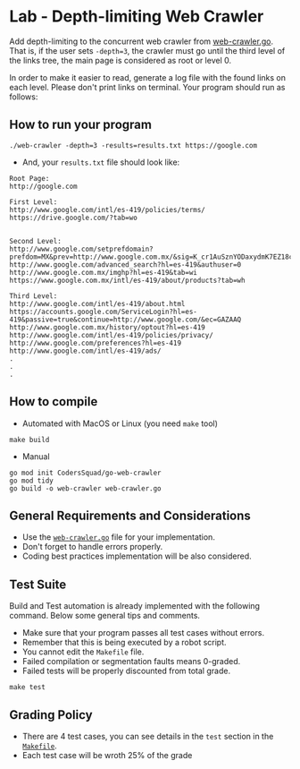 Lab - Depth-limiting Web Crawler
================================

Add depth-limiting to the concurrent web crawler from [web-crawler.go](./web-crawler.go).
That is, if the user sets `-depth=3`, the crawler must go until the third level of the links tree, the main page is considered as root or level 0.

In order to make it easier to read, generate a log file with the found links on each level. Please don't print links on terminal. Your program should run as follows:

How to run your program
-----------------------

```
./web-crawler -depth=3 -results=results.txt https://google.com
```

- And, your `results.txt` file should look like:

```
Root Page:
http://google.com

First Level:
http://www.google.com/intl/es-419/policies/terms/
https://drive.google.com/?tab=wo


Second Level:
http://www.google.com/setprefdomain?prefdom=MX&prev=http://www.google.com.mx/&sig=K_cr1AuSznYODaxydmK7EZ18czXcc%3D
http://www.google.com/advanced_search?hl=es-419&authuser=0
http://www.google.com.mx/imghp?hl=es-419&tab=wi
https://www.google.com.mx/intl/es-419/about/products?tab=wh

Third Level:
http://www.google.com/intl/es-419/about.html
https://accounts.google.com/ServiceLogin?hl=es-419&passive=true&continue=http://www.google.com/&ec=GAZAAQ
http://www.google.com.mx/history/optout?hl=es-419
http://www.google.com/intl/es-419/policies/privacy/
http://www.google.com/preferences?hl=es-419
http://www.google.com/intl/es-419/ads/
.
.
.
```

How to compile
--------------

- Automated with MacOS or Linux (you need `make` tool)
```
make build
```

- Manual
```
go mod init CodersSquad/go-web-crawler
go mod tidy
go build -o web-crawler web-crawler.go
```

General Requirements and Considerations
---------------------------------------
- Use the [`web-crawler.go`](./web-crawler.go) file for your implementation.
- Don't forget to handle errors properly.
- Coding best practices implementation will be also considered.


Test Suite
----------

Build and Test automation is already implemented with the following command. Below some general tips and comments.

- Make sure that your program passes all test cases without errors.
- Remember that this is being executed by a robot script.
- You cannot edit the `Makefile` file.
- Failed compilation or segmentation faults means 0-graded.
- Failed tests will be properly discounted from total grade.

```
make test
```

Grading Policy
--------------

- There are 4 test cases, you can see details in the `test` section in the  [`Makefile`](Makefile).
- Each test case will be wroth 25% of the grade
